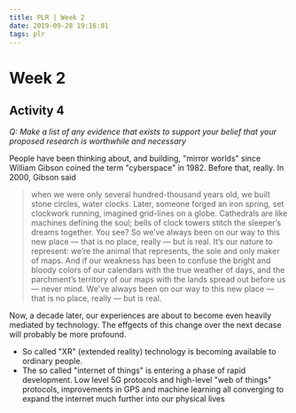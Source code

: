```yaml
---
title: PLR | Week 2
date: 2019-09-28 19:16:01
tags: plr
---
```


# Week 2

## Activity 4

*Q: Make a list of any evidence that exists to support your belief that your proposed research is worthwhile and necessary*

People have been thinking about, and building, "mirror worlds" since William Gibson coined the term "cyberspace" in 1982. Before that, really. In 2000, Gibson said

  >when we were only several hundred-thousand years old, we built stone circles, water clocks. Later, someone forged an iron spring, set clockwork running, imagined grid-lines on a globe. Cathedrals are like machines defining the soul; bells of clock towers stitch the sleeper’s dreams together. You see? So we’ve always been on our way to this new place ― that is no place, really ― but is real. It’s our nature to represent: we’re the animal that represents, the sole and only maker of maps. And if our weakness has been to confuse the bright and bloody colors of our calendars with the true weather of days, and the parchment’s territory of our maps with the lands spread out before us ― never mind. We've always been on our way to this new place ― that is no place, really ― but is real.

Now, a decade later, our experiences are about to become even heavily mediated by technology. The effgects of this change over the next decase will probably be more profound.

  *    So called "XR" (extended reality) technology is becoming available to ordinary people.
  *   The so called "internet of things" is entering a phase of rapid development. Low level 5G protocols and high-level "web of things" protocols, improvements in GPS and machine learning all converging to expand the internet much further into our physical lives



